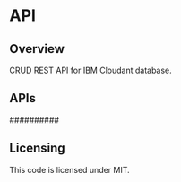 # API

## Overview

CRUD REST API for IBM Cloudant database.


## APIs

##########


## Licensing

This code is licensed under MIT.
